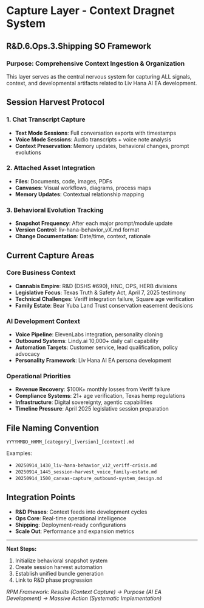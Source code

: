 # Capture Layer - Context Dragnet System

## R&D.6.Ops.3.Shipping SO Framework

### Purpose: Comprehensive Context Ingestion & Organization

This layer serves as the central nervous system for capturing ALL signals, context, and developmental artifacts related to Liv Hana AI EA development.

## Session Harvest Protocol

### 1. Chat Transcript Capture

- **Text Mode Sessions**: Full conversation exports with timestamps
- **Voice Mode Sessions**: Audio transcripts + voice note analysis
- **Context Preservation**: Memory updates, behavioral changes, prompt evolutions

### 2. Attached Asset Integration

- **Files**: Documents, code, images, PDFs
- **Canvases**: Visual workflows, diagrams, process maps
- **Memory Updates**: Contextual relationship mapping

### 3. Behavioral Evolution Tracking

- **Snapshot Frequency**: After each major prompt/module update
- **Version Control**: liv-hana-behavior_vX.md format
- **Change Documentation**: Date/time, context, rationale

## Current Capture Areas

### Core Business Context

- **Cannabis Empire**: R&D (DSHS #690), HNC, OPS, HERB divisions
- **Legislative Focus**: Texas Truth & Safety Act, April 7, 2025 testimony
- **Technical Challenges**: Veriff integration failure, Square age verification
- **Family Estate**: Bear Yuba Land Trust conservation easement decisions

### AI Development Context

- **Voice Pipeline**: ElevenLabs integration, personality cloning
- **Outbound Systems**: Lindy.ai 10,000+ daily call capability
- **Automation Targets**: Customer service, lead qualification, policy advocacy
- **Personality Framework**: Liv Hana AI EA persona development

### Operational Priorities

- **Revenue Recovery**: $100K+ monthly losses from Veriff failure
- **Compliance Systems**: 21+ age verification, Texas hemp regulations
- **Infrastructure**: Digital sovereignty, agentic capabilities
- **Timeline Pressure**: April 2025 legislative session preparation

## File Naming Convention

```
YYYYMMDD_HHMM_[category]_[version]_[context].md
```

Examples:

- `20250914_1430_liv-hana-behavior_v12_veriff-crisis.md`
- `20250914_1445_session-harvest_voice_family-estate.md`
- `20250914_1500_canvas-capture_outbound-system_design.md`

## Integration Points

- **R&D Phases**: Context feeds into development cycles
- **Ops Core**: Real-time operational intelligence
- **Shipping**: Deployment-ready configurations
- **Scale Out**: Performance and expansion metrics

---
**Next Steps:**

1. Initialize behavioral snapshot system
2. Create session harvest automation
3. Establish unified bundle generation
4. Link to R&D phase progression

*RPM Framework: Results (Context Capture) → Purpose (AI EA Development) → Massive Action (Systematic Implementation)*
